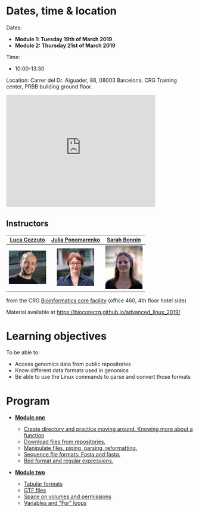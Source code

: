 # Dates, time & location

Dates:
* **Module 1: Tuesday 19th of March 2019**
* **Module 2: Thursday 21st of March 2019**

Time:
* 10:00-13:30 

Location:
Carrer del Dr. Aiguader, 88, 08003 Barcelona.
CRG Training center, PRBB building ground floor. 

<iframe src="https://www.google.com/maps/embed?pb=!1m14!1m8!1m3!1d11973.94726186489!2d2.1942455!3d41.3852331!3m2!1i1024!2i768!4f13.1!3m3!1m2!1s0x0%3A0x81e449abea5aae0e!2sPRBB+Parc+de+Recerca+Biom%C3%A8dica+de+Barcelona!5e0!3m2!1sit!2ses!4v1551808726678" width="400" height="300" frameborder="0" style="border:0" allowfullscreen></iframe>

## Instructors

|[Luca Cozzuto](mailto:luca.cozzuto@crg.eu)| [Julia Ponomarenko](mailto:julia.ponomarenko@crg.eu)  | [Sarah Bonnin](mailto:sarah.bonnin@crg.eu) |
| :---:  | :---:  | :---:  |
|<a href="https://biocore.crg.eu/wiki/User:Lcozzuto"><img src="pics/lcozzuto.jpg" width="100"/> </a> |<a href="https://biocore.crg.eu/wiki/User:Jponomarenko"><img src="pics/ponomarenko.JPG" width="100"/> </a> |<a href="https://biocore.crg.eu/wiki/User:SBonnin"><img src="pics/sbonnin.jpg" width="100"/></a> | 


from the CRG [Bioinformatics core facility](https://biocore.crg.eu/) (office 460, 4th floor hotel side)

Material available at https://biocorecrg.github.io/advanced_linux_2019/

# Learning objectives
To be able to:
* Access genomics data from public repositories
* Know different data formats used in genomics
* Be able to use the Linux commands to parse and convert those formats

# Program
* [**Module one**](https://biocorecrg.github.io/advanced_linux_2019/Module1)
	* [Create directory and practice moving around. Knowing more about a function](https://biocorecrg.github.io/advanced_linux_2019/Module1)
	* [Download files from repositories.](https://biocorecrg.github.io/advanced_linux_2019/download)
	* [Manipulate files, piping, parsing, reformatting.](https://biocorecrg.github.io/advanced_linux_2019/parsing)
	* [Sequence file formats: Fasta and fastq.](https://biocorecrg.github.io/advanced_linux_2019/bioformat)
	* [Bed format and regular expressions.](https://biocorecrg.github.io/advanced_linux_2019/regex)

* [**Module two**](https://biocorecrg.github.io/advanced_linux_2019/Module2)
	* [Tabular formats](https://biocorecrg.github.io/advanced_linux_2019/Module2)
	* [GTF files](https://biocorecrg.github.io/advanced_linux_2019/gtf_format)
	* [Space on volumes and permissions](https://biocorecrg.github.io/advanced_linux_2019/space_perm)
	* [Variables and "For" loops](https://biocorecrg.github.io/advanced_linux_2019/var_for)
